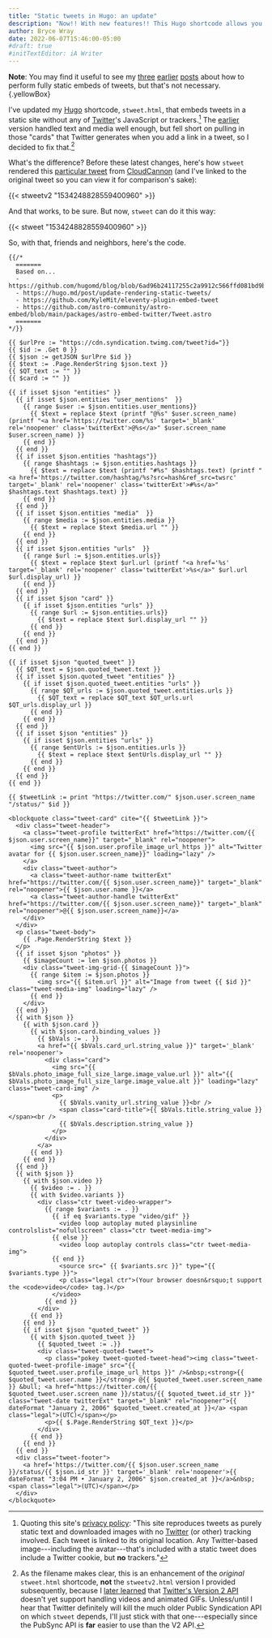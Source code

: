 ```yaml
---
title: "Static tweets in Hugo: an update"
description: "Now!! With new features!! This Hugo shortcode allows you to embed tweets with link “cards.”"
author: Bryce Wray
date: 2022-06-07T15:46:00-05:00
#draft: true
#initTextEditor: iA Writer
---
```


**Note**: You may find it useful to see my [three](/posts/2022/02/static-tweets-eleventy-hugo/) [earlier](/posts/2022/02/static-tweets-eleventy-hugo-part-2/) [posts](/posts/2022/04/static-tweets-astro/) about how to perform fully static embeds of tweets, but that's not necessary.
{.yellowBox}

I've updated my [Hugo](https://gohugo.io) shortcode, `stweet.html`, that embeds tweets in a static site without any of [Twitter](https://twitter.com)'s JavaScript or trackers.[^privacy] The [earlier](/posts/2022/02/static-tweets-eleventy-hugo) version handled text and media well enough, but fell short on pulling in those "cards" that Twitter generates when you add a link in a tweet, so I decided to fix that.[^PubSync]

[^privacy]: Quoting this site's [privacy policy](/privacy/#twitter): "This site reproduces tweets as purely static text and downloaded images with no [Twitter](https://twitter.com) (or other) tracking involved. Each tweet is linked to its original location. Any Twitter-based image---including the avatar---that's included with a static tweet does include a Twitter cookie, but **no** trackers."

[^PubSync]: As the filename makes clear, this is an enhancement of the *original* `stweet.html` shortcode, **not** the `stweetv2.html` version I provided subsequently, because I [later learned](/posts/2022/02/gems-in-rough-14/#learning-from-a-friendly-hat-tip) that [Twitter's Version 2 API](https://developer.twitter.com/en/docs/twitter-api) doesn't yet support handling videos and animated GIFs. Unless/until I hear that Twitter definitely will kill the much older Public Syndication API on which `stweet` depends, I'll just stick with that one---especially since the PubSync API is **far** easier to use than the V2 API.

What's the difference? Before these latest changes, here's how `stweet` rendered this [particular tweet](https://twitter.com/CloudCannon/status/1534248828559400960) from [CloudCannon](https://cloudcannon.com) (and I've linked to the original tweet so you can view it for comparison's sake):

{{< stweetv2 "1534248828559400960" >}}

And that works, to be sure. But now, `stweet` can do it this way:

{{< stweet "1534248828559400960" >}}

So, with that, friends and neighbors, here's the code.

```go-html-template
{{/*
  =======
  Based on...
  - https://github.com/hugomd/blog/blob/6ad96b24117255c2a9912c566ffd081bd9bbd6f1/layouts/shortcodes/statictweet.html
  - https://hugo.md/post/update-rendering-static-tweets/
  - https://github.com/KyleMit/eleventy-plugin-embed-tweet
  - https://github.com/astro-community/astro-embed/blob/main/packages/astro-embed-twitter/Tweet.astro
  =======
*/}}

{{ $urlPre := "https://cdn.syndication.twimg.com/tweet?id="}}
{{ $id := .Get 0 }}
{{ $json := getJSON $urlPre $id }}
{{ $text := .Page.RenderString $json.text }}
{{ $QT_text := "" }}
{{ $card := "" }}

{{ if isset $json "entities" }}
  {{ if isset $json.entities "user_mentions"  }}
    {{ range $user := $json.entities.user_mentions}}
      {{ $text = replace $text (printf "@%s" $user.screen_name) (printf "<a href='https://twitter.com/%s' target='_blank' rel='noopener' class='twitterExt'>@%s</a>" $user.screen_name $user.screen_name) }}
    {{ end }}
  {{ end }}
  {{ if isset $json.entities "hashtags"}}
    {{ range $hashtags := $json.entities.hashtags }}
      {{ $text = replace $text (printf "#%s" $hashtags.text) (printf "<a href='https://twitter.com/hashtag/%s?src=hash&ref_src=twsrc' target='_blank' rel='noopener' class='twitterExt'>#%s</a>" $hashtags.text $hashtags.text) }}
    {{ end }}
  {{ end }}
  {{ if isset $json.entities "media"  }}
    {{ range $media := $json.entities.media }}
      {{ $text = replace $text $media.url "" }}
    {{ end }}
  {{ end }}
  {{ if isset $json.entities "urls"  }}
    {{ range $url := $json.entities.urls}}
      {{ $text = replace $text $url.url (printf "<a href='%s' target='_blank' rel='noopener' class='twitterExt'>%s</a>" $url.url $url.display_url) }}
    {{ end }}
  {{ end }}
  {{ if isset $json "card" }}
    {{ if isset $json.entities "urls" }}
      {{ range $url := $json.entities.urls}}
        {{ $text = replace $text $url.display_url "" }}
      {{ end }}
    {{ end }}
  {{ end }}
{{ end }}

{{ if isset $json "quoted_tweet" }}
  {{ $QT_text = $json.quoted_tweet.text }}
  {{ if isset $json.quoted_tweet "entities" }}
    {{ if isset $json.quoted_tweet.entities "urls" }}
      {{ range $QT_urls := $json.quoted_tweet.entities.urls }}
        {{ $QT_text = replace $QT_text $QT_urls.url $QT_urls.display_url }}
      {{ end }}
    {{ end }}
  {{ end }}
  {{ if isset $json "entities" }}
    {{ if isset $json.entities "urls" }}
      {{ range $entUrls := $json.entities.urls }}
        {{ $text = replace $text $entUrls.display_url "" }}
      {{ end }}
    {{ end }}
  {{ end }}
{{ end }}

{{ $tweetLink := print "https://twitter.com/" $json.user.screen_name "/status/" $id }}

<blockquote class="tweet-card" cite="{{ $tweetLink }}">
  <div class="tweet-header">
    <a class="tweet-profile twitterExt" href="https://twitter.com/{{ $json.user.screen_name}}" target="_blank" rel="noopener">
      <img src="{{ $json.user.profile_image_url_https }}" alt="Twitter avatar for {{ $json.user.screen_name}}" loading="lazy" />
    </a>
    <div class="tweet-author">
      <a class="tweet-author-name twitterExt" href="https://twitter.com/{{ $json.user.screen_name}}" target="_blank" rel="noopener">{{ $json.user.name }}</a>
      <a class="tweet-author-handle twitterExt" href="https://twitter.com/{{ $json.user.screen_name}}" target="_blank" rel="noopener">@{{ $json.user.screen_name}}</a>
    </div>
  </div>
  <p class="tweet-body">
    {{ .Page.RenderString $text }}
  </p>
  {{ if isset $json "photos" }}
    {{ $imageCount := len $json.photos }}
    <div class="tweet-img-grid-{{ $imageCount }}">
      {{ range $item := $json.photos }}
        <img src="{{ $item.url }}" alt="Image from tweet {{ $id }}" class="tweet-media-img" loading="lazy" />
      {{ end }}
    </div>
  {{ end }}
  {{ with $json }}
    {{ with $json.card }}
      {{ with $json.card.binding_values }}
        {{ $bVals := . }}
        <a href="{{ $bVals.card_url.string_value }}" target='_blank' rel='noopener'>
          <div class="card">
            <img src="{{ $bVals.photo_image_full_size_large.image_value.url }}" alt="{{ $bVals.photo_image_full_size_large.image_value.alt }}" loading="lazy" class="tweet-card-img" />
            <p>
              {{ $bVals.vanity_url.string_value }}<br />
              <span class="card-title">{{ $bVals.title.string_value }}</span><br />
              {{ $bVals.description.string_value }}
            </p>
          </div>
        </a>
      {{ end }}
    {{ end }}
  {{ end }}
  {{ with $json }}
    {{ with $json.video }}
      {{ $video := . }}
      {{ with $video.variants }}
        <div class="ctr tweet-video-wrapper">
          {{ range $variants := . }}
            {{ if eq $variants.type "video/gif" }}
              <video loop autoplay muted playsinline controlslist="nofullscreen" class="ctr tweet-media-img">
            {{ else }}
              <video loop autoplay controls class="ctr tweet-media-img">
            {{ end }}
              <source src=" {{ $variants.src }}" type="{{ $variants.type }}">
              <p class="legal ctr">(Your browser doesn&rsquo;t support the <code>video</code> tag.)</p>
            </video>
          {{ end }}
        </div>
      {{ end }}
    {{ end }}
    {{ if isset $json "quoted_tweet" }}
      {{ with $json.quoted_tweet }}
        {{ $quoted_tweet := .}}
        <div class="tweet-quoted-tweet">
          <p class="pokey tweet-quoted-tweet-head"><img class="tweet-quoted-tweet-profile-image" src="{{ $quoted_tweet.user.profile_image_url_https }}" />&nbsp;<strong>{{ $quoted_tweet.user.name }}</strong> @{{ $quoted_tweet.user.screen_name }} &bull; <a href="https://twitter.com/{{ $quoted_tweet.user.screen_name }}/status/{{ $quoted_tweet.id_str }}" class="tweet-date twitterExt" target="_blank" rel="noopener">{{ dateFormat "January 2, 2006" $quoted_tweet.created_at }}</a> <span class="legal">(UTC)</span></p>
          <p>{{ $.Page.RenderString $QT_text }}</p>
        </div>
      {{ end }}
    {{ end }}
  {{ end }}
  <div class="tweet-footer">
    <a href='https://twitter.com/{{ $json.user.screen_name }}/status/{{ $json.id_str }}' target='_blank' rel='noopener'>{{ dateFormat "3:04 PM • January 2, 2006" $json.created_at }}</a>&nbsp;<span class="legal">(UTC)</span></p>
  </div>
</blockquote>
```